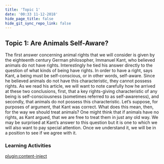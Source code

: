 ```yaml
---
title: 'Topic 1'
date: '00:33 11-12-2018'
hide_page_title: false
hide_git_sync_repo_link: false
---
```


Topic 1: Are Animals Self-Aware?
--------------------------------
The first answer concerning animal rights that we will consider is given by the eighteenth century German philosopher, Immanuel Kant, who believed animals do not have rights. Interestingly he tied his answer directly to the question of what kinds of being have rights. In order to have a right, says Kant, a being must be self-conscious, or in other words, self-aware. Since he believed animals do not have this characteristic, they cannot possess rights.
As we read his article, we will want to note carefully how he arrived at these two conclusions, first, that a key rights-giving characteristic of any being is self-consciousness (sometimes referred to as self-awareness), and secondly, that animals do not possess this characteristic.
Let’s suppose, for purposes of argument, that Kant was correct. What does this mean, then, for the way we should treat animals? One might think that if animals have no rights, as Kant argued, that we are free to treat them in just any old way. We may be surprised at Kant’s answer to this question but it is one to which we will also want to pay special attention. Once we understand it, we will be in a position to see if we agree with it.

### Learning Activities
[plugin:content-inject](../_7-1)

